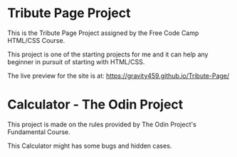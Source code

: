 # Tribute Page Project

This is the Tribute Page Project assigned by the Free Code Camp HTML/CSS Course.

This project is one of the starting projects for me and it can help any beginner in pursuit of starting with HTML/CSS.

The live preview for the site is at: https://gravity459.github.io/Tribute-Page/


# Calculator - The Odin Project

This project is made on the rules provided by The Odin Project's Fundamental Course.

This Calculator might has some bugs and hidden cases. 